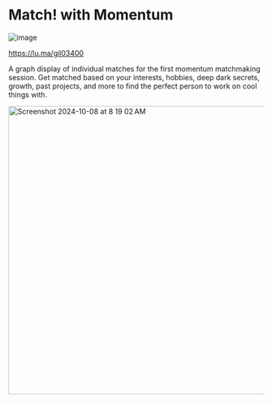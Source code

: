 # Match! with Momentum

![image](https://github.com/user-attachments/assets/829fd03c-b623-43c3-8464-1058da92cf8a)

https://lu.ma/gil03400

​​​A graph display of individual matches for the first momentum matchmaking session. Get matched based on your interests, hobbies, deep dark secrets, growth, past projects, and more to find the perfect person to work on cool things with.

<img width="569" alt="Screenshot 2024-10-08 at 8 19 02 AM" src="https://github.com/user-attachments/assets/1a9080db-48d2-4a70-a6df-557f34aa62aa">

